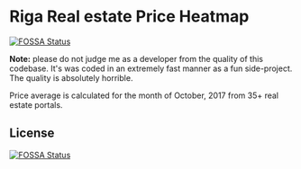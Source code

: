 # Riga Real estate Price Heatmap
[![FOSSA Status](https://app.fossa.io/api/projects/git%2Bgithub.com%2Fbrokalys%2Frealestate-heatmap.svg?type=shield)](https://app.fossa.io/projects/git%2Bgithub.com%2Fbrokalys%2Frealestate-heatmap?ref=badge_shield)


**Note:** please do not judge me as a developer from the quality of this codebase. It's was coded in an extremely fast manner as a fun side-project. The quality is absolutely horrible.

Price average is calculated for the month of October, 2017 from 35+ real estate portals.


## License
[![FOSSA Status](https://app.fossa.io/api/projects/git%2Bgithub.com%2Fbrokalys%2Frealestate-heatmap.svg?type=large)](https://app.fossa.io/projects/git%2Bgithub.com%2Fbrokalys%2Frealestate-heatmap?ref=badge_large)